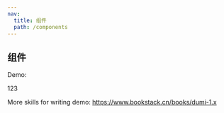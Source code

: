 ```yaml
---
nav:
  title: 组件
  path: /components
---
```


## 组件

Demo:

123

More skills for writing demo: https://www.bookstack.cn/books/dumi-1.x
